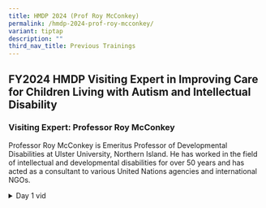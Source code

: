 ```yaml
---
title: HMDP 2024 (Prof Roy McConkey)
permalink: /hmdp-2024-prof-roy-mcconkey/
variant: tiptap
description: ""
third_nav_title: Previous Trainings
---
```

<h2>FY2024 HMDP Visiting Expert in Improving Care for Children Living with Autism and Intellectual Disability</h2>
<h3>Visiting Expert: Professor Roy McConkey</h3>
<p>Professor Roy McConkey is Emeritus Professor of Developmental Disabilities
at Ulster University, Northern Island. He has worked in the field of intellectual
and developmental disabilities for over 50 years and has acted as a consultant
to various United Nations agencies and international NGOs.</p>
<div data-type="detailGroup" class="isomer-accordion-group isomer-accordion isomer-accordion-white">
<details class="isomer-details">
<summary>Day 1 vid</summary>
<div data-type="detailsContent" class="isomer-details-content">
<p></p>
</div>
</details>
</div>
<p></p>